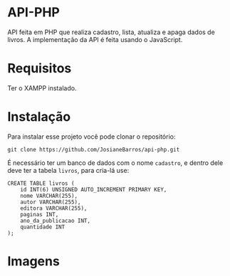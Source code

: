 # API-PHP

API feita em PHP que realiza cadastro, lista, atualiza e apaga dados de livros. A implementação da API é feita usando o JavaScript.

# Requisitos
Ter o XAMPP instalado.

# Instalação
Para instalar esse projeto você pode clonar o repositório:

```
git clone https://github.com/JosianeBarros/api-php.git
```

É necessário ter um banco de dados com o nome `cadastro`, e dentro dele deve ter a tabela `livros`, para cria-lá use:

```
CREATE TABLE livros (
    id INT(6) UNSIGNED AUTO_INCREMENT PRIMARY KEY,
    nome VARCHAR(255),
    autor VARCHAR(255),
    editora VARCHAR(255),
    paginas INT,
    ano_da_publicacao INT,
    quantidade INT
);
```

# Imagens

